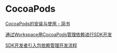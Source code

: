 # CocoaPods

[CocoaPods的安装与使用 - 简书](../300%20Learning%2085ac233e054e457b9ea0166355f87cb8/312%20Swift%20f3f7435fa56948829718e9373255e683/CocoaPods%E7%9A%84%E5%AE%89%E8%A3%85%E4%B8%8E%E4%BD%BF%E7%94%A8%20-%20%E7%AE%80%E4%B9%A6%20c92cc3dd34b94f8c943943a2d984148c.md)

[通过Workspace用CocoaPods管理依赖进行SDK开发](../300%20Learning%2085ac233e054e457b9ea0166355f87cb8/312%20Swift%20f3f7435fa56948829718e9373255e683/%E9%80%9A%E8%BF%87Workspace%E7%94%A8CocoaPods%E7%AE%A1%E7%90%86%E4%BE%9D%E8%B5%96%E8%BF%9B%E8%A1%8CSDK%E5%BC%80%E5%8F%91%20bcfccc9a426a44d9903ab7fa7b82db81.md)

[SDK开发者引入包依赖管理开发流程 ](../300%20Learning%2085ac233e054e457b9ea0166355f87cb8/312%20Swift%20f3f7435fa56948829718e9373255e683/SDK%E5%BC%80%E5%8F%91%E8%80%85%E5%BC%95%E5%85%A5%E5%8C%85%E4%BE%9D%E8%B5%96%E7%AE%A1%E7%90%86%E5%BC%80%E5%8F%91%E6%B5%81%E7%A8%8B%2014a3f7ec54cf479ab5d34518753d7e4a.md)